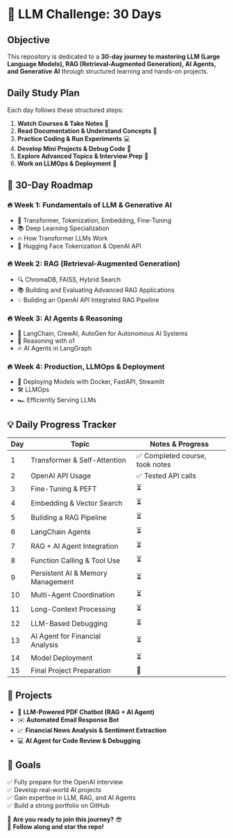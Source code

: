 # 🚀 LLM Challenge: 30 Days

## **Objective**
This repository is dedicated to a **30-day journey to mastering LLM (Large Language Models), RAG (Retrieval-Augmented Generation), AI Agents, and Generative AI** through structured learning and hands-on projects.

## **Daily Study Plan**
Each day follows these structured steps:  
1. **Watch Courses & Take Notes** 📖  
2. **Read Documentation & Understand Concepts** 📝  
3. **Practice Coding & Run Experiments** 💻  
4. **Develop Mini Projects & Debug Code** 🔧  
5. **Explore Advanced Topics & Interview Prep** 🤖  
6. **Work on LLMOps & Deployment** 🚀  

## **📅 30-Day Roadmap**

### **🔥 Week 1: Fundamentals of LLM & Generative AI**
- 🚀 Transformer, Tokenization, Embedding, Fine-Tuning
- 📚 Deep Learning Specialization
- 🔥 How Transformer LLMs Work
- 📝 Hugging Face Tokenization & OpenAI API

### **🔥 Week 2: RAG (Retrieval-Augmented Generation)**
- 🔍 ChromaDB, FAISS, Hybrid Search
- 📚 Building and Evaluating Advanced RAG Applications
- 💡 Building an OpenAI API Integrated RAG Pipeline

### **🔥 Week 3: AI Agents & Reasoning**
- 🤖 LangChain, CrewAI, AutoGen for Autonomous AI Systems
- 🧠 Reasoning with o1
- 🔥 AI Agents in LangGraph

### **🔥 Week 4: Production, LLMOps & Deployment**
- 🚀 Deploying Models with Docker, FastAPI, Streamlit
- 🛠 LLMOps
- 🏎 Efficiently Serving LLMs

## **💡 Daily Progress Tracker**
| Day | Topic | Notes & Progress |
|----|------|-----------------|
| 1  | Transformer & Self-Attention | ✅ Completed course, took notes |
| 2  | OpenAI API Usage | ✅ Tested API calls |
| 3  | Fine-Tuning & PEFT | ⏳  |
| 4  | Embedding & Vector Search | ⏳  |
| 5  | Building a RAG Pipeline | ⏳  |
| 6  | LangChain Agents | ⏳  |
| 7  | RAG + AI Agent Integration | ⏳  |
| 8  | Function Calling & Tool Use | ⏳  |
| 9  | Persistent AI & Memory Management | ⏳  |
| 10 | Multi-Agent Coordination | ⏳  |
| 11 | Long-Context Processing | ⏳  |
| 12 | LLM-Based Debugging | ⏳  |
| 13 | AI Agent for Financial Analysis | ⏳  |
| 14 | Model Deployment | ⏳  |
| 15 | Final Project Preparation | 🚀  |

## **📌 Projects**
- 📄 **LLM-Powered PDF Chatbot (RAG + AI Agent)**  
- ✉️ **Automated Email Response Bot**  
- 📈 **Financial News Analysis & Sentiment Extraction**  
- 💻 **AI Agent for Code Review & Debugging**  

## **🎯 Goals**
✅ Fully prepare for the OpenAI interview  
✅ Develop real-world AI projects  
✅ Gain expertise in LLM, RAG, and AI Agents  
✅ Build a strong portfolio on GitHub  

🚀 **Are you ready to join this journey?** 😎  
📌 **Follow along and star the repo!**
